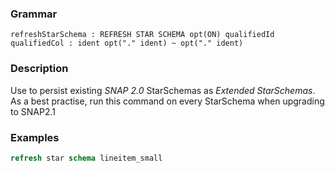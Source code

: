 <!-- --- title: Refresh Star Schema -->

### Grammar
```text
refreshStarSchema : REFRESH STAR SCHEMA opt(ON) qualifiedId
qualifiedCol : ident opt("." ident) ~ opt("." ident)
```

### Description
Use to persist existing *SNAP 2.0* StarSchemas as *Extended StarSchemas*. As a best practise, run this
command on every StarSchema when upgrading to SNAP2.1

### Examples
```sql
refresh star schema lineitem_small
```
